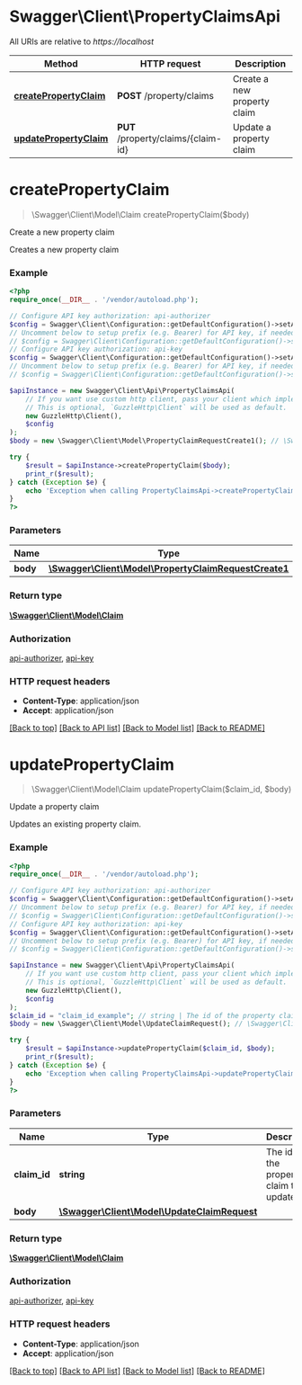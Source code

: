 # Swagger\Client\PropertyClaimsApi

All URIs are relative to *https://localhost*

Method | HTTP request | Description
------------- | ------------- | -------------
[**createPropertyClaim**](PropertyClaimsApi.md#createPropertyClaim) | **POST** /property/claims | Create a new property claim
[**updatePropertyClaim**](PropertyClaimsApi.md#updatePropertyClaim) | **PUT** /property/claims/{claim-id} | Update a property claim


# **createPropertyClaim**
> \Swagger\Client\Model\Claim createPropertyClaim($body)

Create a new property claim

Creates a new property claim

### Example
```php
<?php
require_once(__DIR__ . '/vendor/autoload.php');

// Configure API key authorization: api-authorizer
$config = Swagger\Client\Configuration::getDefaultConfiguration()->setApiKey('x-api-key', 'YOUR_API_KEY');
// Uncomment below to setup prefix (e.g. Bearer) for API key, if needed
// $config = Swagger\Client\Configuration::getDefaultConfiguration()->setApiKeyPrefix('x-api-key', 'Bearer');
// Configure API key authorization: api-key
$config = Swagger\Client\Configuration::getDefaultConfiguration()->setApiKey('x-api-key', 'YOUR_API_KEY');
// Uncomment below to setup prefix (e.g. Bearer) for API key, if needed
// $config = Swagger\Client\Configuration::getDefaultConfiguration()->setApiKeyPrefix('x-api-key', 'Bearer');

$apiInstance = new Swagger\Client\Api\PropertyClaimsApi(
    // If you want use custom http client, pass your client which implements `GuzzleHttp\ClientInterface`.
    // This is optional, `GuzzleHttp\Client` will be used as default.
    new GuzzleHttp\Client(),
    $config
);
$body = new \Swagger\Client\Model\PropertyClaimRequestCreate1(); // \Swagger\Client\Model\PropertyClaimRequestCreate1 | 

try {
    $result = $apiInstance->createPropertyClaim($body);
    print_r($result);
} catch (Exception $e) {
    echo 'Exception when calling PropertyClaimsApi->createPropertyClaim: ', $e->getMessage(), PHP_EOL;
}
?>
```

### Parameters

Name | Type | Description  | Notes
------------- | ------------- | ------------- | -------------
 **body** | [**\Swagger\Client\Model\PropertyClaimRequestCreate1**](../Model/PropertyClaimRequestCreate1.md)|  |

### Return type

[**\Swagger\Client\Model\Claim**](../Model/Claim.md)

### Authorization

[api-authorizer](../../README.md#api-authorizer), [api-key](../../README.md#api-key)

### HTTP request headers

 - **Content-Type**: application/json
 - **Accept**: application/json

[[Back to top]](#) [[Back to API list]](../../README.md#documentation-for-api-endpoints) [[Back to Model list]](../../README.md#documentation-for-models) [[Back to README]](../../README.md)

# **updatePropertyClaim**
> \Swagger\Client\Model\Claim updatePropertyClaim($claim_id, $body)

Update a property claim

Updates an existing property claim.

### Example
```php
<?php
require_once(__DIR__ . '/vendor/autoload.php');

// Configure API key authorization: api-authorizer
$config = Swagger\Client\Configuration::getDefaultConfiguration()->setApiKey('x-api-key', 'YOUR_API_KEY');
// Uncomment below to setup prefix (e.g. Bearer) for API key, if needed
// $config = Swagger\Client\Configuration::getDefaultConfiguration()->setApiKeyPrefix('x-api-key', 'Bearer');
// Configure API key authorization: api-key
$config = Swagger\Client\Configuration::getDefaultConfiguration()->setApiKey('x-api-key', 'YOUR_API_KEY');
// Uncomment below to setup prefix (e.g. Bearer) for API key, if needed
// $config = Swagger\Client\Configuration::getDefaultConfiguration()->setApiKeyPrefix('x-api-key', 'Bearer');

$apiInstance = new Swagger\Client\Api\PropertyClaimsApi(
    // If you want use custom http client, pass your client which implements `GuzzleHttp\ClientInterface`.
    // This is optional, `GuzzleHttp\Client` will be used as default.
    new GuzzleHttp\Client(),
    $config
);
$claim_id = "claim_id_example"; // string | The id of the property claim to be updated
$body = new \Swagger\Client\Model\UpdateClaimRequest(); // \Swagger\Client\Model\UpdateClaimRequest | 

try {
    $result = $apiInstance->updatePropertyClaim($claim_id, $body);
    print_r($result);
} catch (Exception $e) {
    echo 'Exception when calling PropertyClaimsApi->updatePropertyClaim: ', $e->getMessage(), PHP_EOL;
}
?>
```

### Parameters

Name | Type | Description  | Notes
------------- | ------------- | ------------- | -------------
 **claim_id** | **string**| The id of the property claim to be updated |
 **body** | [**\Swagger\Client\Model\UpdateClaimRequest**](../Model/UpdateClaimRequest.md)|  | [optional]

### Return type

[**\Swagger\Client\Model\Claim**](../Model/Claim.md)

### Authorization

[api-authorizer](../../README.md#api-authorizer), [api-key](../../README.md#api-key)

### HTTP request headers

 - **Content-Type**: application/json
 - **Accept**: application/json

[[Back to top]](#) [[Back to API list]](../../README.md#documentation-for-api-endpoints) [[Back to Model list]](../../README.md#documentation-for-models) [[Back to README]](../../README.md)

